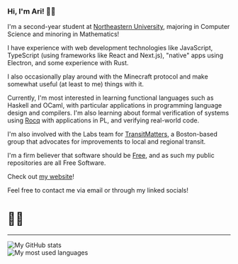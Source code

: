 ### Hi, I'm Ari! 👋🏽

I'm a second-year student at [Northeastern University](https://northeastern.edu),
majoring in Computer Science and minoring in Mathematics!

I have experience with web development technologies like JavaScript, TypeScript
(using frameworks like React and Next.js),
"native" apps using Electron, and some experience with Rust.

I also occasionally play around with the Minecraft protocol and make somewhat useful
(at least to me) things with it.

Currently, I'm most interested in learning functional languages such as Haskell
and OCaml, with particular applications in programming language design and compilers.
I'm also learning about formal verification of systems using [Rocq](https://coq.inria.fr/)
with applications in PL, and verifying real-world code.

I'm also involved with the Labs team for [TransitMatters](https://transitmatters.org), a
Boston-based group that advocates for improvements to local and regional transit.

I'm a firm believer that software should be [Free](https://www.gnu.org/philosophy/free-sw.html),
and as such my public repositories are all Free Software.

Check out [my website](https://ariscript.org/)!

Feel free to contact me via email or through my linked socials!

# 🏳️‍⚧️

---

<picture>
  <source
    srcset="https://github-readme-stats.vercel.app/api?username=ariscript&title_color=58a6ff&icon_color=58a6ff&text_color=C9D1D9&bg_color=0D1117&border_color=30363D&show_icons=true&count_private=true&show_all_commits=true&rank_icon=github"
    media="(prefers-color-scheme: dark)"
  />
  <img
    src="https://github-readme-stats.vercel.app/api?username=ariscript&title_color=0969da&icon_color=0969da&text_color=000000&bg_color=ffffff&border_color=d0d7de&show_icons=true&count_private=true&show_all_commits=true&rank_icon=github"
    alt="My GitHub stats"
  />
</picture>
<br />
<picture>
  <source
    srcset="https://github-readme-stats.vercel.app/api/top-langs?layout=compact&username=ariscript&title_color=58a6ff&icon_color=58a6ff&text_color=C9D1D9&bg_color=0D1117&border_color=30363D&show_icons=true&count_private=true&show_all_commits=true"
    media="(prefers-color-scheme: dark)"
  />
  <img
    src="https://github-readme-stats.vercel.app/api/top-langs?layout=compact&username=ariscript&title_color=0969da&icon_color=0969da&text_color=000000&bg_color=ffffff&border_color=d0d7de&show_icons=true&count_private=true&show_all_commits=true"
    alt="My most used languages"
  />
</picture>
